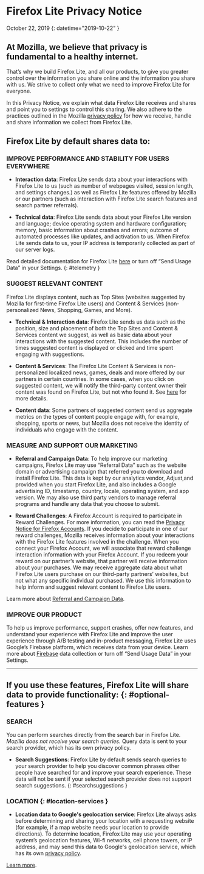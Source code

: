 # <span class="privacy-header-firefox-lite">Firefox Lite</span> <span class="privacy-header-policy">Privacy Notice</span>

October 22, 2019
{: datetime="2019-10-22" }

## At Mozilla, we believe that privacy is fundamental to a healthy internet.

That’s why we build Firefox Lite, and all our products, to give you greater control over the information you share online and the information you share with us. We strive to collect only what we need to improve Firefox Lite for everyone.

In this Privacy Notice, we explain what data Firefox Lite receives and shares and point you to settings to control this sharing. We also adhere to the practices outlined in the Mozilla [privacy policy](https://www.mozilla.org/privacy/) for how we receive, handle and share information we collect from Firefox Lite.

## Firefox Lite by default shares data to:

### IMPROVE PERFORMANCE AND STABILITY FOR USERS EVERYWHERE

* __Interaction data__: Firefox Lite sends data about your interactions with Firefox Lite to us (such as number of webpages visited, session length, and settings changes.) as well as  Firefox Lite features offered by Mozilla or our partners (such as interaction with Firefox Lite search features and search partner referrals).

* __Technical data__: Firefox Lite sends data about your Firefox Lite version and language; device operating system and hardware configuration; memory, basic information about crashes and errors; outcome of automated processes like updates, and activation to us. When Firefox Lite sends data to us, your IP address is temporarily collected as part of our server logs.

Read detailed documentation for Firefox Lite [here](https://support.mozilla.org/kb/send-usage-data-firefox-mobile-devices) or turn off “Send Usage Data” in your Settings.
{: #telemetry }

### SUGGEST RELEVANT CONTENT

Firefox Lite displays content, such as Top Sites (websites suggested by Mozilla for first-time Firefox Lite users) and Content & Services (non-personalized News, Shopping, Games, and More).

* __Technical & Interaction data__: Firefox Lite sends us data such as the position, size and placement of both the Top Sites and Content & Services content we suggest, as well as basic data about your interactions with the suggested content. This includes the number of times suggested content is displayed or clicked and time spent engaging with suggestions. 

* __Content & Services__: The Firefox Lite Content & Services  is non-personalized localized news, games, deals and more offered by our partners in certain countries. In some cases, when you click on suggested content, we will notify the third-party content owner their content was found on Firefox Lite, but not who found it. See [here](https://support.mozilla.org/kb/life-feed-firefox-lite) for more details.

* __Content data__: Some partners of suggested content send us aggregate metrics on the types of content people engage with, for example, shopping, sports or news, but Mozilla does not receive the identity of individuals who engage with the content.

### MEASURE AND SUPPORT OUR MARKETING

* __Referral and Campaign Data__: To help improve our marketing campaigns, Firefox Lite may use “Referral Data” such as the website domain or advertising campaign that referred you to download and install Firefox Lite. This data is kept by our analytics vendor, Adjust,and provided when you start Firefox Lite, and also includes a Google advertising ID, timestamp, country, locale, operating system, and app version. We may also use third party vendors to manage referral programs and handle any data that you choose to submit.

* __Reward Challenges__: A Firefox Account is required to participate in Reward Challenges. For more information, you can read the [Privacy Notice for Firefox Accounts](https://www.mozilla.org/en-US/privacy/firefox/#accounts). If you decide to participate in one of our reward challenges, Mozilla receives information about your interactions with the Firefox Lite features involved in the challenge. When you connect your Firefox Account, we will associate that reward challenge interaction  information with your Firefox Account. If you redeem your reward on our partner’s website, that partner will receive information about your purchases. We may receive aggregate data about what Firefox Lite users purchase on our third-party partners’ websites, but not what any specific individual purchased. We use this information to help inform and suggest relevant content to Firefox Lite users. 

Learn more about [Referral and Campaign Data](https://github.com/mozilla-tw/Rocket/wiki/Telemetry#install-campaign-tracking). 

### IMPROVE OUR PRODUCT

To help us improve performance, support crashes, offer new features, and understand your experience with Firefox Lite and improve the user experience through A/B testing and in-product messaging, Firefox Lite uses Google’s Firebase platform, which receives data from your device. Learn more about [Firebase](https://support.google.com/firebase/answer/6318039?hl=en) data collection or turn off “Send Usage Data” in your Settings.

---

## If you use these features, Firefox Lite will share data to provide functionality: {: #optional-features }

### SEARCH

You can perform searches directly from the search bar in Firefox Lite. _Mozilla does not receive your search queries._ Query data is sent to your search provider, which has its own privacy policy.

* __Search Suggestions__: Firefox Lite by default sends search queries to your search provider to help you discover common phrases other people have searched for and improve your search experience. These data will not be sent if your selected search provider does not support search suggestions.
{: #searchsuggestions }
    
### LOCATION {: #location-services }

* __Location data to Google's geolocation service__: Firefox Lite always asks before determining and sharing your location with a requesting website (for example, if a map website needs your location to provide directions). To determine location, Firefox Lite may use your operating system’s geolocation features, Wi-fi networks, cell phone towers, or IP address, and may send this data to Google's geolocation service, which has its own [privacy policy](https://www.google.com/privacy/lsf.html).

[Learn more](https://www.mozilla.org/firefox/geolocation/).
